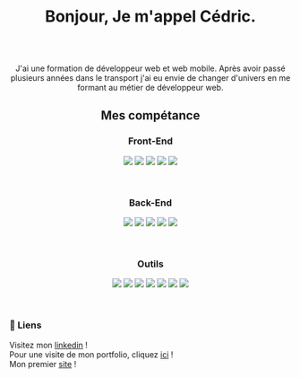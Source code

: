 <h1 align="center">
Bonjour,
Je m'appel Cédric.
</h1>
<br>
<br>
<p align="center">
	J'ai une formation de développeur web et web mobile. Après avoir passé plusieurs années dans le transport j'ai eu envie de changer d'univers en me formant au métier de développeur web.
</p>

<h2 align="center">
	Mes compétance
</h2>

<h3 align="center">
Front-End
</h3>
	

<p align="center">
	<img src="https://img.shields.io/badge/html5%20-%23a65b5b.svg?&style=for-the-badge&logo=html5&logoColor=dd4b25"/>
	<img src="https://img.shields.io/badge/css3%20-%23a65b5b.svg?&style=for-the-badge&logo=css3&logoColor=3147d3"/>
	<img src="https://img.shields.io/badge/javascript%20-%23a65b5b.svg?&style=for-the-badge&logo=javascript&logoColor=white"/>
	<img src="https://img.shields.io/badge/React-a65b5b?style=for-the-badge&logo=react&logoColor=white"/> 
	<img src="https://img.shields.io/badge/Sass-a65b5b?style=for-the-badge&logo=sass&logoColor=white"/>
</p>
<br>

<h3 align="center">
Back-End
</h3>

<p align="center">
	<img src="https://img.shields.io/badge/Express%20js-a65b5b?style=for-the-badge&logo=express&logoColor=white"/> 
	<img src="https://img.shields.io/badge/Node%20js-a65b5b?style=for-the-badge&logo=nodedotjs&logoColor=white"/> 
	<img src="https://img.shields.io/badge/Postman-a65b5b?style=for-the-badge&logo=Postman&logoColor=white"/> 
	<img src="https://img.shields.io/badge/MariaDB-a65b5b?style=for-the-badge&logo=mariadb&logoColor=white"/>
	<img src="https://img.shields.io/badge/Prisma-a65b5b?style=for-the-badge&logo=Prisma&logoColor=white"/>
</p>
<br>

<h3 align="center">
Outils
</h3>

<p align="center">
	<img src="https://img.shields.io/badge/Figma-a65b5b?style=for-the-badge&logo=figma&logoColor=white"/>
	<img src="https://img.shields.io/badge/Canva-%23a65b5b.svg?&style=for-the-badge&logo=Canva&logoColor=white"/>
	<img src="https://img.shields.io/badge/blender-%23a65b5b.svg?style=for-the-badge&logo=blender&logoColor=white"/>
	<img src="https://img.shields.io/badge/git%20-%23a65b5b.svg?&style=for-the-badge&logo=git&logoColor=white"/>
	<img src="https://img.shields.io/badge/github%20-%23a65b5b.svg?&style=for-the-badge&logo=github&logoColor=white"/>
	<img src="https://img.shields.io/badge/Trello-a65b5b?style=for-the-badge&logo=trello&logoColor=white"/> 
	<img src="https://img.shields.io/badge/Visual_Studio_Code-a65b5b?style=for-the-badge&logo=visual%20studio%20code&logoColor=white"/>
</p>
<br>


### 🔗 Liens	

Visitez mon [linkedin](https://www.linkedin.com/in/c%C3%A9dric-bodereau-6433aa2a3/) !   
Pour une visite de mon portfolio, cliquez [ici](https://portfolio-dricks.vercel.app/) !  
Mon premier [site](https://a-f.vercel.app/) !
